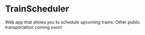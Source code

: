# TrainScheduler
Web app that allows you to schedule upcoming trains. Other public transportation coming soon!
